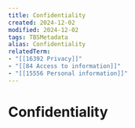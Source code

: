 ```yaml
---
title: Confidentiality
created: 2024-12-02
modified: 2024-12-02
tags: TBSMetadata
alias: Confidentiality
relatedTerm:
- "[[16392 Privacy]]"
- "[[84 Access to information]]"
- "[[15556 Personal information]]"
---
```

# Confidentiality
